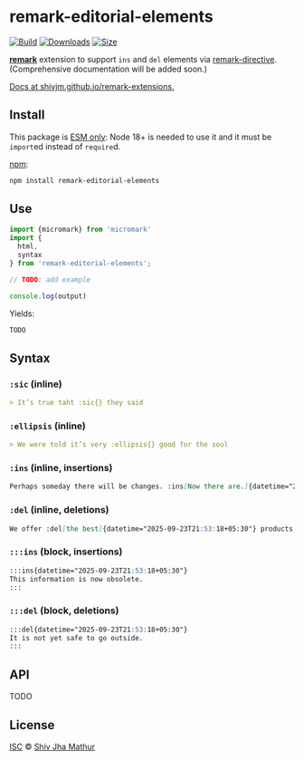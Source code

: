 # remark-editorial-elements

[![Build][test-badge]][build]
[![Downloads][downloads-badge]][downloads]
[![Size][size-badge]][size]

**[remark][]** extension to support `ins` and `del` elements via
[remark-directive][]. (Comprehensive documentation will be added
soon.)

[Docs at shivjm.github.io/remark-extensions.](https://shivjm.github.io/remark-extensions/modules/remark_editorial_elements.html)

## Install

This package is [ESM only](https://gist.github.com/sindresorhus/a39789f98801d908bbc7ff3ecc99d99c):
Node 18+ is needed to use it and it must be `import`ed instead of `require`d.

[npm][]:

```sh
npm install remark-editorial-elements
```

## Use

```js
import {micromark} from 'micromark'
import {
  html,
  syntax
} from 'remark-editorial-elements';

// TODO: add example

console.log(output)
```

Yields:

```html
TODO
```

## Syntax

### `:sic` (inline)

```markdown
> It’s true taht :sic{} they said
```

### `:ellipsis` (inline)

```markdown
> We were told it’s very :ellipsis{} good for the soul
```

### `:ins` (inline, insertions)

```markdown
Perhaps someday there will be changes. :ins[Now there are.]{datetime="2025-09-23T21:53:18+05:30"}
```

### `:del` (inline, deletions)

```markdown
We offer :del[the best]{datetime="2025-09-23T21:53:18+05:30"} products.
```

### `:::ins` (block, insertions)

```markdown
:::ins{datetime="2025-09-23T21:53:18+05:30"}
This information is now obsolete.
:::
```

### `:::del` (block, deletions)

```markdown
:::del{datetime="2025-09-23T21:53:18+05:30"}
It is not yet safe to go outside.
:::
```

## API

TODO

## License

[ISC][license] © [Shiv Jha Mathur][author]

<!-- Definitions -->

[author]: https://github.com/shivjm

[test-badge]: https://github.com/shivjm/remark-extensions/actions/workflows/test.yml/badge.svg

[build]: https://github.com/shivjm/remark-extensions/actions

[downloads-badge]: https://img.shields.io/npm/dm/remark-editorial-elements.svg

[downloads]: https://www.npmjs.com/package/remark-editorial-elements

[size-badge]: https://img.shields.io/bundlephobia/minzip/remark-editorial-elements.svg

[size]: https://bundlephobia.com/result?p=remark-editorial-elements

[npm]: https://docs.npmjs.com/cli/install

[license]: ../../license

[micromark]: https://github.com/micromark/micromark

[from-markdown]: https://github.com/syntax-tree/mdast-util-from-markdown

[to-markdown]: https://github.com/syntax-tree/mdast-util-to-markdown

[remark]: https://github.com/remarkjs/remark

[remark-directive]: https://github.com/remarkjs/remark-directive
